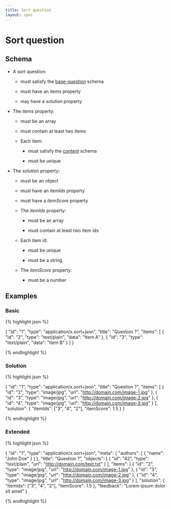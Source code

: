 ```yaml
---
title: Sort question
layout: spec
---
```


# Sort question

## Schema

* A sort question:

  * must satisfy the [base-question](base-question.html) schema

  * must have an *items* property

  * may have a *solution* property

* The *items* property:

  * must be an array

  * must contain at least two items

  * Each item:

    * must satisfy the [content](content.html) schema

    * must be unique

* The *solution* property:

  * must be an object

  * must have an *itemIds* property

  * must have a *itemScore* property

  * The *itemIds* property:

    * must be an array

    * must contain at least two item ids

  * Each item id:

    * must be unique

    * must be a string

  * The *itemScore* property:

    * must be a number

## Examples

### Basic

{% highlight json %}

{
  "id": "1",
  "type": "application/x.sort+json",
  "title": "Question ?",
  "items": [
    {
      "id": "2",
      "type": "text/plain",
      "data": "Item A"
    },
    {
      "id": "3",
      "type": "text/plain",
      "data": "Item B"
    }
  ]
}

{% endhighlight %}

### Solution

{% highlight json %}

{
  "id": "1",
  "type": "application/x.sort+json",
  "title": "Question ?",
  "items": [
    {
      "id": "2",
      "type": "image/jpg",
      "url": "http://domain.com/image-1.jpg"
    },
    {
      "id": "3",
      "type": "image/jpg",
      "url": "http://domain.com/image-2.jpg"
    },
    {
      "id": "4",
      "type": "image/jpg",
      "url": "http://domain.com/image-3.jpg"
    }
  ],
  "solution": {
    "itemIds": ["3", "4", "2"],
    "itemScore": 1.5
  }
}

{% endhighlight %}

### Extended

{% highlight json %}

{
  "id": "1",
  "type": "application/x.sort+json",
  "meta": {
    "authors": [
      {
        "name": "John Doe"
      }
    ]
  },
  "title": "Question ?",
  "objects": [
    {
      "id": "42",
      "type": "text/plain",
      "url": "http://domain.com/text.txt"
    }
  ],
  "items": [
    {
      "id": "2",
      "type": "image/jpg",
      "url": "http://domain.com/image-1.jpg"
    },
    {
      "id": "3",
      "type": "image/jpg",
      "url": "http://domain.com/image-2.jpg"
    },
    {
      "id": "4",
      "type": "image/jpg",
      "url": "http://domain.com/image-3.jpg"
    }
  ],
  "solution": {
    "itemIds": ["3", "4", "2"],
    "itemScore": 1.5
  },
  "feedback": "Lorem ipsum dolor sit amet"
}

{% endhighlight %}

